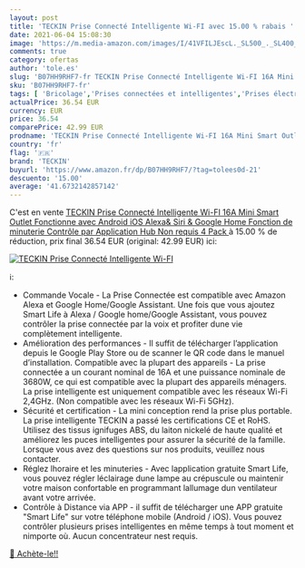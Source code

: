 ```yaml
---
layout: post
title: 'TECKIN Prise Connecté Intelligente Wi-FI avec 15.00 % rabais '
date: 2021-06-04 15:08:30
image: 'https://m.media-amazon.com/images/I/41VFILJEscL._SL500_._SL400_.jpg'
comments: true
category: ofertas
author: 'tole.es'
slug: 'B07HH9RHF7-fr TECKIN Prise Connecté Intelligente Wi-FI 16A Mini Smart...'
sku: 'B07HH9RHF7-fr'
tags: [ 'Bricolage','Prises connectées et intelligentes','Prises électriques et accessoires','teckin','Électricité', ]
actualPrice: 36.54 EUR
currency: EUR
price: 36.54
comparePrice: 42.99 EUR
prodname: 'TECKIN Prise Connecté Intelligente Wi-FI 16A Mini Smart Outlet Fonctionne avec Android iOS Alexa& Siri & Google Home  Fonction de minuterie  Contrôle par Application Hub Non requis  4 Pack '
country: 'fr'
flag: '🇫🇷'
brand: 'TECKIN'
buyurl: 'https://www.amazon.fr/dp/B07HH9RHF7/?tag=tolees0d-21'
descuento: '15.00'
average: '41.6732142857142'
---
```


C'est en vente [TECKIN Prise Connecté Intelligente Wi-FI 16A Mini Smart Outlet Fonctionne avec Android iOS Alexa& Siri & Google Home  Fonction de minuterie  Contrôle par Application Hub Non requis  4 Pack ](https://www.amazon.fr/dp/B07HH9RHF7/?tag=tolees0d-21)  à  15.00 % de réduction, prix final  36.54 EUR (original: 42.99 EUR) ici:

[![TECKIN Prise Connecté Intelligente Wi-FI](https://m.media-amazon.com/images/I/41VFILJEscL._SL500_._SL400_.jpg)](https://www.amazon.fr/dp/B07HH9RHF7/?tag=tolees0d-21)

ℹ️:

- Commande Vocale - La Prise Connectée est compatible avec Amazon Alexa et Google Home/Google Assistant. Une fois que vous ajoutez Smart Life à Alexa / Google home/Google Assistant, vous pouvez contrôler la prise connectée par la voix et profiter dune vie complètement intelligente.
- Amélioration des performances - Il suffit de télécharger l’application depuis le Google Play Store ou de scanner le QR code dans le manuel d’installation. Compatible avec la plupart des appareils - La prise connectée a un courant nominal de 16A et une puissance nominale de 3680W, ce qui est compatible avec la plupart des appareils ménagers. La prise intelligente est uniquement compatible avec les réseaux Wi-Fi 2,4GHz. (Non compatible avec les réseaux Wi-Fi 5GHz).
- Sécurité et certification - La mini conception rend la prise plus portable. La prise intelligente TECKIN a passé les certifications CE et RoHS. Utilisez des tissus ignifuges ABS, du laiton nickelé de haute qualité et améliorez les puces intelligentes pour assurer la sécurité de la famille. Lorsque vous avez des questions sur nos produits, veuillez nous contacter.
- Réglez lhoraire et les minuteries - Avec lapplication gratuite Smart Life, vous pouvez régler léclairage dune lampe au crépuscule ou maintenir votre maison confortable en programmant lallumage dun ventilateur avant votre arrivée.
- Contrôle à Distance via APP - il suffit de télécharger une APP gratuite "Smart Life" sur votre téléphone mobile (Android / iOS). Vous pouvez contrôler plusieurs prises intelligentes en même temps à tout moment et nimporte où. Aucun concentrateur nest requis.

[🛒 Achète-le!!](https://www.amazon.fr/dp/B07HH9RHF7/?tag=tolees0d-21)

